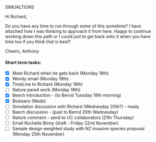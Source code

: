 SIMUALTIONS

Hi Richard,

Do you have any time to run through some of this sometime? I have attached how I was thinking to approach it from here. Happy to continue working down this path or I could just to get back onto it when you have time too if you think that is best?

Cheers,
Anthony


#### Short term tasks:

- [x] Meet Richard when he gets back (Monday 18th)
- [x] Wendy email (Monday 18th)
- [x] TimeLine to Richard (Monday 18th)
- [ ] Nature para4 work (Monday 18th)
- [x] Beech introduction - (to Bernd Tuesday 19th morning)
- [x] Biobeers (Weds)
- [ ] Simulation discussion with Richard (Wednesday 20th?) - ready 
- [ ] Beech discussion - (past to Bernd 20th Wednesday)
- [ ] Nature comment - send to UC collaborators (21th Thursday)
- [ ] Email Rochelle Binny (draft - Friday 22nd November)
- [ ] Sample design weighted study with NZ invasive species proposal (Monday 25th November)